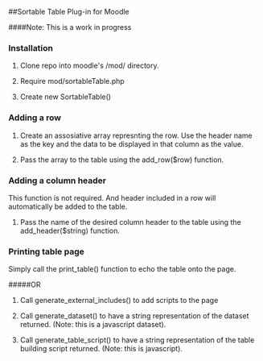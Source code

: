##Sortable Table Plug-in for Moodle

####Note: This is a work in progress

### Installation

1. Clone repo into moodle's /mod/ directory.

2. Require mod/sortableTable.php

3. Create new SortableTable()

### Adding a row

1. Create an assosiative array represnting the row.  Use the header name as the key and the data to be displayed in that column as the value.

2. Pass the array to the table using the add_row($row) function.

### Adding a column header

This function is not required.  And header included in a row will automatically be added to the table.

1. Pass the name of the desired column header to the table using the add_header($string) function.

### Printing table page

Simply call the print_table() function to echo the table onto the page.

#####OR

1. Call generate_external_includes() to add scripts to the page

2. Call generate_dataset() to have a string representation of the dataset returned.  (Note: this is a javascript dataset).

3. Call generate_table_script() to have a string representation of the table building script returned.  (Note: this is javascript).

